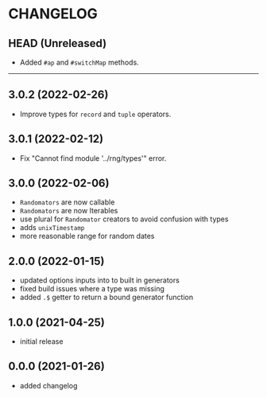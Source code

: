 CHANGELOG
=========

## HEAD (Unreleased)

* Added `#ap` and `#switchMap` methods.

---

## 3.0.2 (2022-02-26)
* Improve types for `record` and `tuple` operators.

## 3.0.1 (2022-02-12)

* Fix "Cannot find module '../rng/types'" error.

## 3.0.0 (2022-02-06)

* `Randomators` are now callable
* `Randomators` are now Iterables
* use plural for `Randomator` creators to avoid confusion with types
* adds `unixTimestamp`
* more reasonable range for random dates

## 2.0.0 (2022-01-15)

* updated options inputs into to built in generators
* fixed build issues where a type was missing
* added `.$` getter to return a bound generator function

## 1.0.0 (2021-04-25)
* initial release

## 0.0.0 (2021-01-26)

* added changelog

